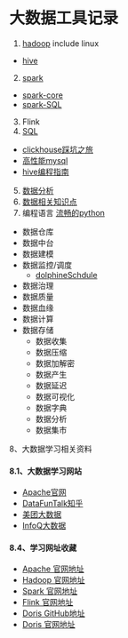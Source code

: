 #  大数据工具记录
1. [hadoop](https://github.com/lingithublearn/bigdata-tools/blob/main/hadoop.md) include linux
  - [hive](https://github.com/lingithublearn/bigdata-tools/blob/main/hadoop/hive.md)
2. [spark](https://github.com/lingithublearn/bigdata-tools/blob/main/spark.md)
 - [spark-core](https://github.com/lingithublearn/bigdata-tools/blob/main/spark/spark-core.md)
 - [spark-SQL](https://github.com/lingithublearn/bigdata-tools/blob/main/spark/spark-SQL.md)
3. Flink
4. [SQL](https://github.com/lingithublearn/bigdata-tools/blob/main/SQL.md)
  - [clickhouse踩坑之旅](https://github.com/lingithublearn/bigdata-tools/blob/main/SQL/clickhouse%E8%B8%A9%E5%9D%91%E4%B9%8B%E6%97%85.md)
  - [高性能mysql](https://github.com/lingithublearn/bigdata-tools/blob/main/SQL/%E9%AB%98%E6%80%A7%E8%83%BDmysql.md)
  - [hive编程指南](https://github.com/lingithublearn/bigdata-tools/blob/main/SQL/hive%E7%BC%96%E7%A8%8B%E6%8C%87%E5%8D%97.md)
5. [数据分析](https://github.com/lingithublearn/bigdata-tools/blob/main/%E6%95%B0%E6%8D%AE%E5%88%86%E6%9E%90/%E6%95%B0%E7%90%86%E7%BB%9F%E8%AE%A1.md)
6. [数据相关知识点](https://github.com/lingithublearn/bigdata-tools/blob/main/%E6%95%B0%E6%8D%AE%E5%88%86%E6%9E%90/data.md)
7. 编程语言
 [流畅的python](https://github.com/lingithublearn/bigdata-tools/blob/main/%E8%AF%AD%E8%A8%80/%E6%B5%81%E7%95%85%E7%9A%84python.md)  


 - 数据仓库
 - 数据中台
 - 数据建模
 - 数据监控/调度
   - [dolphineSchdule](https://github.com/lingithublearn/bigdata-tools/blob/main/%E6%95%B0%E6%8D%AE%E7%AE%A1%E7%90%86%E7%B3%BB%E7%BB%9F/DolphinScheduler.md)
 - 数据治理
 - 数据质量
 - 数据血缘
 - 数据计算
 - 数据存储
    - 数据收集
    - 数据压缩
    - 数据加解密
    - 数据产生
    - 数据延迟
    - 数据可视化
    - 数据字典
    - 数据分析
    - 数据集市

 8、大数据学习相关资料
####  8.1、大数据学习网站
 * [Apache官网](http://www.apache.org/)
 * [DataFunTalk知乎](https://www.zhihu.com/org/datafuntalk/posts)
 * [美团大数据](https://tech.meituan.com/tags/%E5%A4%A7%E6%95%B0%E6%8D%AE.html)
 * [InfoQ大数据](https://www.infoq.cn/topic/bigdata)

#### 8.4、学习网址收藏
* [Apache 官网地址](https://www.apache.org/)
* [Hadoop 官网地址](http://hadoop.apache.org/)
* [Spark 官网地址](http://spark.apache.org/)
* [Flink 官网地址](http://flink.apache.org/)
* [Doris GitHub地址](https://github.com/apache/incubator-doris/wiki)
* [Doris 官网地址](http://doris.apache.org/master/zh-CN/)


